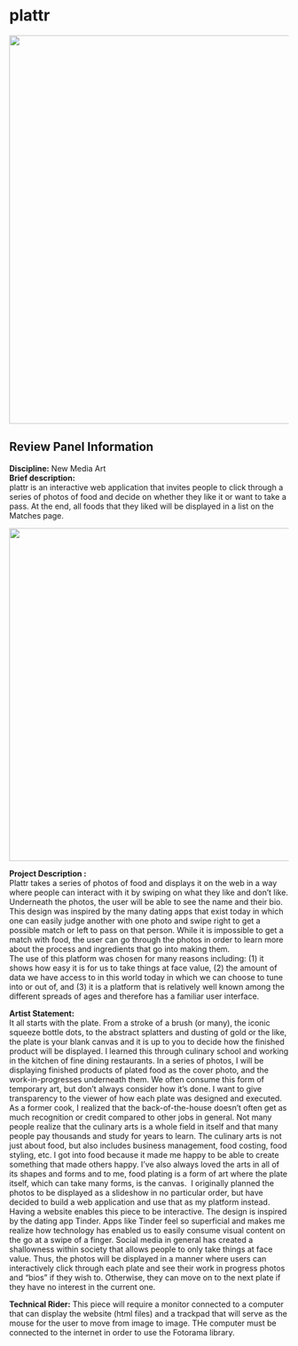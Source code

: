 # plattr

<img src="https://i.imgur.com/yR2QtCq.png" width="700">

## Review Panel Information

**Discipline:** New Media Art  
**Brief description:**  
	plattr is an interactive web application that invites people to click through a series of photos of food and decide on whether they like it or want to take a pass. At the end, all foods that they liked will be displayed in a list on the Matches page. 
  
  <img src="https://i.imgur.com/VzkOJNe.png" width="600">
  
**Project Description :**  
	Plattr takes a series of photos of food and displays it on the web in a way where people can interact with it by swiping on what they like and don’t like. Underneath the photos, the user will be able to see the name and their bio. This design was inspired by the many dating apps that exist today in which one can easily judge another with one photo and swipe right to get a possible match or left to pass on that person. While it is impossible to get a match with food, the user can go through the photos in order to learn more about the process and ingredients that go into making them.   
	The use of this platform was chosen for many reasons including: (1) it shows how easy it is for us to take things at face value, (2) the amount of data we have access to in this world today in which we can choose to tune into or out of, and (3) it is a platform that is relatively well known among the different spreads of ages and therefore has a familiar user interface.    
  
**Artist Statement:**  
	It all starts with the plate. From a stroke of a brush (or many), the iconic squeeze bottle dots, to the abstract splatters and dusting of gold or the like, the plate is your blank canvas and it is up to you to decide how the finished product will be displayed. I learned this through culinary school and working in the kitchen of fine dining restaurants. In a series of photos, I will be displaying finished products of plated food as the cover photo, and the work-in-progresses underneath them. We often consume this form of temporary art, but don’t always consider how it’s done. I want to give transparency to the viewer of how each plate was designed and executed.
	As a former cook, I realized that the back-of-the-house doesn’t often get as much recognition or credit compared to other jobs in general. Not many people realize that the culinary arts is a whole field in itself and that many people pay thousands and study for years to learn. The culinary arts is not just about food, but also includes business management, food costing, food styling, etc. I got into food because it made me happy to be able to create something that made others happy. I’ve also always loved the arts in all of its shapes and forms and to me, food plating is a form of art where the plate itself, which can take many forms, is the canvas. 
	I originally planned the photos to be displayed as a slideshow in no particular order, but have decided to build a web application and use that as my platform instead. Having a website enables this piece to be interactive. The design is inspired by the dating app Tinder. Apps like Tinder feel so superficial and makes me realize how technology has enabled us to easily consume visual content on the go at a swipe of a finger. Social media in general has created a shallowness within society that allows people to only take things at face value. Thus, the photos will be displayed in a manner where users can interactively click through each plate and see their work in progress photos and “bios” if they wish to. Otherwise, they can move on to the next plate if they have no interest in the current one.

**Technical Rider:** This piece will require a monitor connected to a computer that can display the website (html files) and a trackpad that will serve as the mouse for the user to move from image to image. THe computer must be connected to the internet in order to use the Fotorama library. 
